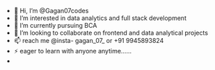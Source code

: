 - 👋 Hi, I’m @Gagan07codes
- 👀 I’m interested in data analytics and full stack development
- 🌱 I’m currently pursuing BCA
- 💞️ I’m looking to collaborate on frontend and data analytical projects
- 📫 reach me @insta- gagan_07_ or +91 9945893824
- ⚡ eager to learn with anyone anytime......
-  

<!---
Gagan07codes/Gagan07codes is a ✨ special ✨ repository because its `README.md` (this file) appears on your GitHub profile.
You can click the Preview link to take a look at your changes.
--->
